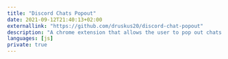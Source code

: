 ```yaml
---
title: "Discord Chats Popout"
date: 2021-09-12T21:40:13+02:00
externallink: "https://github.com/druskus20/discord-chat-popout" 
description: "A chrome extension that allows the user to pop out chats in discord web."
languages: [js]
private: true
---
```


